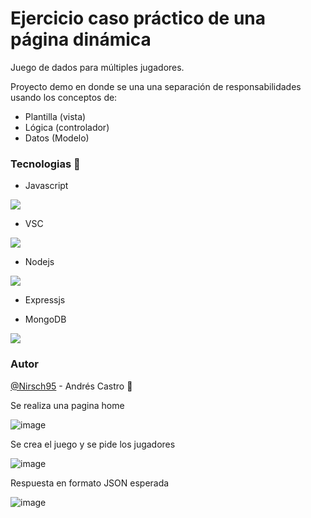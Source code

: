 # Ejercicio caso práctico de una página dinámica

Juego de dados para múltiples jugadores.

Proyecto demo en donde se una una separación de responsabilidades usando los conceptos de:

*	Plantilla (vista)
*	Lógica (controlador)
*	Datos (Modelo)

### Tecnologias :wrench:
* Javascript

![](https://cdn.iconscout.com/icon/free/png-256/javascript-2752148-2284965.png)

*	VSC

![](https://code.visualstudio.com/assets/apple-touch-icon.png)

*	Nodejs

![](https://cdn.iconscout.com/icon/free/png-256/node-js-1174925.png)

*	Expressjs

* MongoDB

![](https://terracloudx.com/wp-content/uploads/2020/07/icono-mongo.png)

### Autor
[@Nirsch95](https://github.com/Nirsch95) - Andrés Castro :wolf:

Se realiza una pagina home

![image](https://user-images.githubusercontent.com/37886668/190055300-301ba61e-868e-45ad-bc88-efc3a5a94fa2.png)

Se crea el juego y se pide los jugadores

![image](https://user-images.githubusercontent.com/37886668/190055394-a95e5d54-3383-407a-bfd4-26256e3aad88.png)

Respuesta en formato JSON esperada

![image](https://user-images.githubusercontent.com/37886668/190055498-e1601cd9-b18e-479a-a58c-b424c03b1d2a.png)

